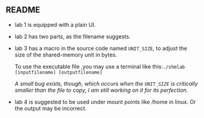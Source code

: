 ## README

* lab 1 is equipped with a  plain UI.

* lab 2 has two parts, as the filename suggests.

* lab 3 has a macro in the source code named ``UNIT_SIZE``, to adjust the size of the shared-memory unit in bytes. 

  To use the executable file ,you may use a terminal like this:``./shmlab [inputfilename] [outputfilename]``

  *A small bug exists, though, which occurs when the ``UNIT_SIZE`` is critically smaller than the file to copy, I am still working on it for its perfection.*

* lab 4 is suggested to be used under mount points like /home in linux. Or the output may be incorrect.